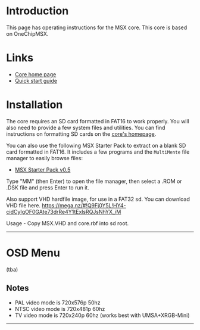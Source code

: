 # Introduction #

This page has operating instructions for the MSX core.
This core is based on OneChipMSX.

# Links #
  * [Core home page](http://retroramblings.net/?page_id=917)
  * [Quick start guide](http://retroramblings.net/?page_id=921)

# Installation #

The core requires an SD card formatted in FAT16 to work properly. You will also need to provide a few system files and utilities. You can find instructions on formatting SD cards on the [core's homepage](http://retroramblings.net/?page_id=917).

You can also use the following MSX Starter Pack to extract on a blank SD card formatted in FAT16.
It includes a few programs and the `MultiMente` file manager to easily browse files:

  * [MSX Starter Pack v0.5](http://newsdee.com/mist/msx_sd_card_0.5.zip)

Type "MM" (then Enter) to open the file manager, then select a .ROM or .DSK file and press Enter to run it.

Also support VHD hardfile image, for use in a FAT32 sd.
You can download VHD file here.
https://mega.nz/#!Q9Fj0Y5L!HY4-cidCyIgOF0GAte73drRe4Y1tExlsRQJsNhYX_iM

Usage - Copy MSX.VHD and core.rbf into sd root.


---


# OSD Menu #

(tba)


## Notes ##

  * PAL video mode is 720x576p 50hz
  * NTSC video mode is 720x481p 60hz
  * TV video mode is 720x240p 60hz (works best with UMSA+XRGB-Mini)





---
